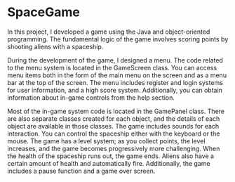 # SpaceGame
In this project, I developed a game using the Java and object-oriented programming. The fundamental logic of the game involves scoring points by shooting aliens with a spaceship.

During the development of the game, I designed a menu. The code related to the menu system is located in the GameScreen class. You can access menu items both in the form of the main menu on the screen and as a menu bar at the top of the screen. The menu includes register and login systems for user information, and a high score system. Additionally, you can obtain information about in-game controls from the help section.

Most of the in-game system code is located in the GamePanel class. There are also separate classes created for each object, and the details of each object are available in those classes. The game includes sounds for each interaction. You can control the spaceship either with the keyboard or the mouse. The game has a level system; as you collect points, the level increases, and the game becomes progressively more challenging. When the health of the spaceship runs out, the game ends. Aliens also have a certain amount of health and automatically fire. Additionally, the game includes a pause function and a game over screen.
